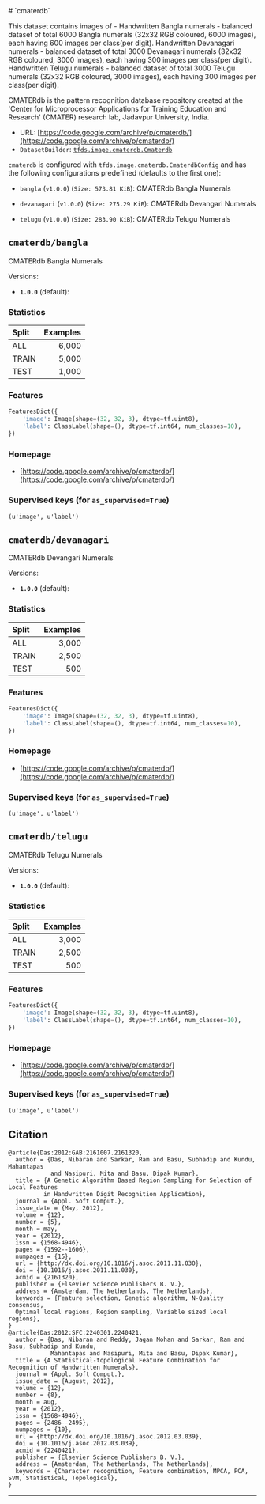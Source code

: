 <div itemscope itemtype="http://schema.org/Dataset">
  <div itemscope itemprop="includedInDataCatalog" itemtype="http://schema.org/DataCatalog">
    <meta itemprop="name" content="TensorFlow Datasets" />
  </div>
  <meta itemprop="name" content="cmaterdb" />
  <meta itemprop="description" content="This dataset contains images of -&#10;  Handwritten Bangla numerals - balanced dataset of total 6000 Bangla numerals (32x32 RGB coloured, 6000 images), each having 600 images per class(per digit). &#10;  Handwritten Devanagari numerals - balanced dataset of total 3000 Devanagari numerals (32x32 RGB coloured, 3000 images), each having 300 images per class(per digit). &#10;  Handwritten Telugu numerals - balanced dataset of total 3000 Telugu numerals (32x32 RGB coloured, 3000 images), each having 300 images per class(per digit). &#10;&#10;CMATERdb is the pattern recognition database repository created at the 'Center for Microprocessor Applications for Training Education and Research' (CMATER) research lab, Jadavpur University, India.&#10;&#10;&#10;To use this dataset:&#10;&#10;```python&#10;import tensorflow_datasets as tfds&#10;&#10;ds = tfds.load('cmaterdb', split='train')&#10;for ex in ds.take(4):&#10;  print(ex)&#10;```&#10;&#10;See [the guide](https://www.tensorflow.org/datasets/overview) for more&#10;informations on [tensorflow_datasets](https://www.tensorflow.org/datasets).&#10;&#10;" />
  <meta itemprop="url" content="https://www.tensorflow.org/datasets/catalog/cmaterdb" />
  <meta itemprop="sameAs" content="https://code.google.com/archive/p/cmaterdb/" />
  <meta itemprop="citation" content="@article{Das:2012:GAB:2161007.2161320,&#10;  author = {Das, Nibaran and Sarkar, Ram and Basu, Subhadip and Kundu, Mahantapas &#10;            and Nasipuri, Mita and Basu, Dipak Kumar},&#10;  title = {A Genetic Algorithm Based Region Sampling for Selection of Local Features &#10;          in Handwritten Digit Recognition Application},&#10;  journal = {Appl. Soft Comput.},&#10;  issue_date = {May, 2012},&#10;  volume = {12},&#10;  number = {5},&#10;  month = may,&#10;  year = {2012},&#10;  issn = {1568-4946},&#10;  pages = {1592--1606},&#10;  numpages = {15},&#10;  url = {http://dx.doi.org/10.1016/j.asoc.2011.11.030},&#10;  doi = {10.1016/j.asoc.2011.11.030},&#10;  acmid = {2161320},&#10;  publisher = {Elsevier Science Publishers B. V.},&#10;  address = {Amsterdam, The Netherlands, The Netherlands},&#10;  keywords = {Feature selection, Genetic algorithm, N-Quality consensus, &#10;  Optimal local regions, Region sampling, Variable sized local regions},&#10;}&#10;@article{Das:2012:SFC:2240301.2240421,&#10;  author = {Das, Nibaran and Reddy, Jagan Mohan and Sarkar, Ram and Basu, Subhadip and Kundu, &#10;            Mahantapas and Nasipuri, Mita and Basu, Dipak Kumar},&#10;  title = {A Statistical-topological Feature Combination for Recognition of Handwritten Numerals},&#10;  journal = {Appl. Soft Comput.},&#10;  issue_date = {August, 2012},&#10;  volume = {12},&#10;  number = {8},&#10;  month = aug,&#10;  year = {2012},&#10;  issn = {1568-4946},&#10;  pages = {2486--2495},&#10;  numpages = {10},&#10;  url = {http://dx.doi.org/10.1016/j.asoc.2012.03.039},&#10;  doi = {10.1016/j.asoc.2012.03.039},&#10;  acmid = {2240421},&#10;  publisher = {Elsevier Science Publishers B. V.},&#10;  address = {Amsterdam, The Netherlands, The Netherlands},&#10;  keywords = {Character recognition, Feature combination, MPCA, PCA, SVM, Statistical, Topological},&#10;}&#10;" />
</div>
# `cmaterdb`

This dataset contains images of - Handwritten Bangla numerals - balanced dataset
of total 6000 Bangla numerals (32x32 RGB coloured, 6000 images), each having 600
images per class(per digit). Handwritten Devanagari numerals - balanced dataset
of total 3000 Devanagari numerals (32x32 RGB coloured, 3000 images), each having
300 images per class(per digit). Handwritten Telugu numerals - balanced dataset
of total 3000 Telugu numerals (32x32 RGB coloured, 3000 images), each having 300
images per class(per digit).

CMATERdb is the pattern recognition database repository created at the 'Center
for Microprocessor Applications for Training Education and Research' (CMATER)
research lab, Jadavpur University, India.

*   URL:
    [https://code.google.com/archive/p/cmaterdb/](https://code.google.com/archive/p/cmaterdb/)
*   `DatasetBuilder`:
    [`tfds.image.cmaterdb.Cmaterdb`](https://github.com/tensorflow/datasets/tree/master/tensorflow_datasets/image/cmaterdb.py)

`cmaterdb` is configured with `tfds.image.cmaterdb.CmaterdbConfig` and has the
following configurations predefined (defaults to the first one):

*   `bangla` (`v1.0.0`) (`Size: 573.81 KiB`): CMATERdb Bangla Numerals

*   `devanagari` (`v1.0.0`) (`Size: 275.29 KiB`): CMATERdb Devangari Numerals

*   `telugu` (`v1.0.0`) (`Size: 283.90 KiB`): CMATERdb Telugu Numerals

## `cmaterdb/bangla`
CMATERdb Bangla Numerals

Versions:

*   **`1.0.0`** (default):

### Statistics

Split | Examples
:---- | -------:
ALL   | 6,000
TRAIN | 5,000
TEST  | 1,000

### Features
```python
FeaturesDict({
    'image': Image(shape=(32, 32, 3), dtype=tf.uint8),
    'label': ClassLabel(shape=(), dtype=tf.int64, num_classes=10),
})
```

### Homepage

*   [https://code.google.com/archive/p/cmaterdb/](https://code.google.com/archive/p/cmaterdb/)

### Supervised keys (for `as_supervised=True`)
`(u'image', u'label')`

## `cmaterdb/devanagari`
CMATERdb Devangari Numerals

Versions:

*   **`1.0.0`** (default):

### Statistics

Split | Examples
:---- | -------:
ALL   | 3,000
TRAIN | 2,500
TEST  | 500

### Features
```python
FeaturesDict({
    'image': Image(shape=(32, 32, 3), dtype=tf.uint8),
    'label': ClassLabel(shape=(), dtype=tf.int64, num_classes=10),
})
```

### Homepage

*   [https://code.google.com/archive/p/cmaterdb/](https://code.google.com/archive/p/cmaterdb/)

### Supervised keys (for `as_supervised=True`)
`(u'image', u'label')`

## `cmaterdb/telugu`
CMATERdb Telugu Numerals

Versions:

*   **`1.0.0`** (default):

### Statistics

Split | Examples
:---- | -------:
ALL   | 3,000
TRAIN | 2,500
TEST  | 500

### Features
```python
FeaturesDict({
    'image': Image(shape=(32, 32, 3), dtype=tf.uint8),
    'label': ClassLabel(shape=(), dtype=tf.int64, num_classes=10),
})
```

### Homepage

*   [https://code.google.com/archive/p/cmaterdb/](https://code.google.com/archive/p/cmaterdb/)

### Supervised keys (for `as_supervised=True`)
`(u'image', u'label')`

## Citation

```
@article{Das:2012:GAB:2161007.2161320,
  author = {Das, Nibaran and Sarkar, Ram and Basu, Subhadip and Kundu, Mahantapas
            and Nasipuri, Mita and Basu, Dipak Kumar},
  title = {A Genetic Algorithm Based Region Sampling for Selection of Local Features
          in Handwritten Digit Recognition Application},
  journal = {Appl. Soft Comput.},
  issue_date = {May, 2012},
  volume = {12},
  number = {5},
  month = may,
  year = {2012},
  issn = {1568-4946},
  pages = {1592--1606},
  numpages = {15},
  url = {http://dx.doi.org/10.1016/j.asoc.2011.11.030},
  doi = {10.1016/j.asoc.2011.11.030},
  acmid = {2161320},
  publisher = {Elsevier Science Publishers B. V.},
  address = {Amsterdam, The Netherlands, The Netherlands},
  keywords = {Feature selection, Genetic algorithm, N-Quality consensus,
  Optimal local regions, Region sampling, Variable sized local regions},
}
@article{Das:2012:SFC:2240301.2240421,
  author = {Das, Nibaran and Reddy, Jagan Mohan and Sarkar, Ram and Basu, Subhadip and Kundu,
            Mahantapas and Nasipuri, Mita and Basu, Dipak Kumar},
  title = {A Statistical-topological Feature Combination for Recognition of Handwritten Numerals},
  journal = {Appl. Soft Comput.},
  issue_date = {August, 2012},
  volume = {12},
  number = {8},
  month = aug,
  year = {2012},
  issn = {1568-4946},
  pages = {2486--2495},
  numpages = {10},
  url = {http://dx.doi.org/10.1016/j.asoc.2012.03.039},
  doi = {10.1016/j.asoc.2012.03.039},
  acmid = {2240421},
  publisher = {Elsevier Science Publishers B. V.},
  address = {Amsterdam, The Netherlands, The Netherlands},
  keywords = {Character recognition, Feature combination, MPCA, PCA, SVM, Statistical, Topological},
}
```

--------------------------------------------------------------------------------
